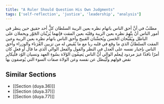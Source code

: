 ```yaml
---
title: "A Ruler Should Question His Own Judgments"
tags: ['self-reflection', 'justice', 'leadership', "analysis"]
---
```


 مطلبٌ في أنَّ أحق الناس باتهام نظره بعين الريبة السلطان كلُّ أحد حقيق  حين ينظر في أمور الناس  أنْ يتَّهِمَ نظره بعين الريبة وقلبَه بعين المقت فإنهما يُزيِّنان الجَوْر ويحملان على الباطل ويُقَبِّحان الحَسن ويُحسِّنان القبيح  وأحق الناس باتهام نظره بعين الريبة وعين المقت السلطانُ الذي ما وقع في قلبه ربا مع ما يُقَيض له من تزيين القُرَناء والوزراء  وأحق الناس بإجبار نفسه على العدل في النظر والقول والفعل الوالي الذي ما قال أو فعل كان أمرًا نافذًا غيرَ مردود  لِيعلم الوالي أنَّ الناس يَصِفُون الوُلاة بسُوءِ العهد ونسيان الوُد فلْيكابِر نقض قولهم ولْيُبطل عن نفسه وعن الولاة صفات السوء التي يُوصفون بها

## Similar Sections
- [[Section (duya.36)]]
 - [[Section (duya.37)]]
 - [[Section (duya.77)]]
